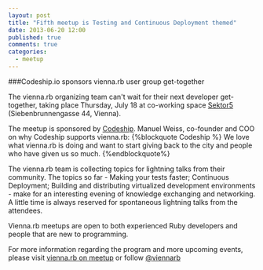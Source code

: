 ```yaml
---
layout: post
title: "Fifth meetup is Testing and Continuous Deployment themed"
date: 2013-06-20 12:00
published: true
comments: true
categories: 
  - meetup
---
```


###Codeship.io sponsors vienna.rb user group get-together

The vienna.rb organizing team can't wait for their next developer get-together, taking place Thursday, July 18 at co-working space [Sektor5][1] (Siebenbrunnengasse 44, Vienna). 

The meetup is sponsored by [Codeship][2]. Manuel Weiss, co-founder and COO on why Codeship supports vienna.rb:
{%blockquote Codeship %}
We love what vienna.rb is doing and want to start giving back to the city and people who have given us so much. 
{%endblockquote%}

The vienna.rb team is collecting topics for lightning talks from their community. The topics so far - Making your tests faster; Continuous Deployment; Building and distributing virtualized development environments - make for an interesting evening of knowledge exchanging and networking. A little time is always reserved for spontaneous lightning talks from the attendees.

Vienna.rb meetups are open to both experienced Ruby developers and people that are new to programming. 

For more information regarding the program and more upcoming events, please visit [vienna.rb on meetup][3] or follow [@viennarb][4]


[1]: http://sektor5.at/
[2]: http://www.codeship.io/
[3]: http://meetup.com/vienna-rb
[4]: https://twitter.com/viennarb


